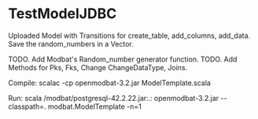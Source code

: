 # TestModelJDBC

Uploaded Model with Transitions for create_table, add_columns, add_data.
Save the random_numbers in a Vector.

TODO. Add Modbat's Random_number generator function.
TODO. Add Methods for Pks, Fks, Change ChangeDataType, Joins.

Compile: scalac -cp openmodbat-3.2.jar ModelTemplate.scala

Run: scala /modbat/postgresql-42.2.22.jar:.:  openmodbat-3.2.jar --classpath=. modbat.ModelTemplate -n=1
